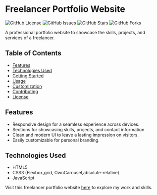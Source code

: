 # Freelancer Portfolio Website

![GitHub License](https://img.shields.io/badge/license-MIT-blue.svg)
![GitHub Issues](https://img.shields.io/github/issues/your-username/freelancer-portfolio.svg)
![GitHub Stars](https://img.shields.io/github/stars/your-username/freelancer-portfolio.svg)
![GitHub Forks](https://img.shields.io/github/forks/your-username/freelancer-portfolio.svg)

A professional portfolio website to showcase the skills, projects, and services of a freelancer.

## Table of Contents

- [Features](#features)
- [Technologies Used](#technologies-used)
- [Getting Started](#getting-started)
- [Usage](#usage)
- [Customization](#customization)
- [Contributing](#contributing)
- [License](#license)

## Features

- Responsive design for a seamless experience across devices.
- Sections for showcasing skills, projects, and contact information.
- Clean and modern UI to leave a lasting impression on visitors.
- Easily customizable for personal branding.

## Technologies Used

- HTML5
- CSS3 (Flexbox,grid, OwnCarousel,absolute-relative)
- JavaScript

Visit this freelancer portfolio website [here](https://sezai-freelancer.netlify.app) to explore my work and skills.


